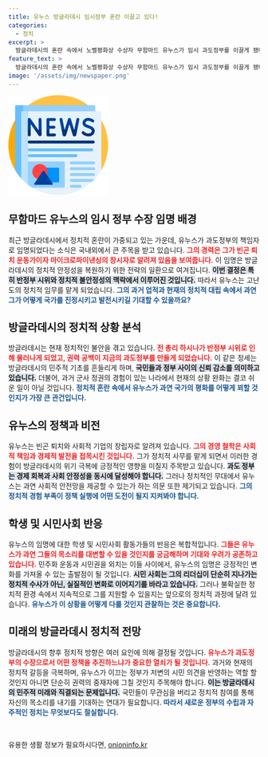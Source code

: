 ```yaml
---
title: 유누스 방글라데시 임시정부 혼란 이끌고 있다!
categories:
  - 정치
excerpt: >
  방글라데시의 혼란 속에서 노벨평화상 수상자 무함마드 유누스가 임시 과도정부를 이끌게 됐다. 반정부 시위의 중심에 서며 새로운 리더십을 요구하는 여론 속에서, 그의 정치적 도전이 주목받고 있다. 과연 유누스는 평화와 안정을 되찾을 수 있을까?
feature_text: >
  방글라데시의 혼란 속에서 노벨평화상 수상자 무함마드 유누스가 임시 과도정부를 이끌게 됐다. 반정부 시위의 중심에 서며 새로운 리더십을 요구하는 여론 속에서, 그의 정치적 도전이 주목받고 있다. 과연 유누스는 평화와 안정을 되찾을 수 있을까?
image: '/assets/img/newspaper.png'
---
```


<p><img src="/assets/img/newspaper.png" alt="kimp 속보" /></p>

<h2 data-ke-size="size26">무함마드 유누스의 임시 정부 수장 임명 배경</h2>

<p data-ke-size="size16">최근 방글라데시에서 정치적 혼란이 가중되고 있는 가운데, 유누스가 과도정부의 책임자로 임명되었다는 소식은 국내외에서 큰 주목을 받고 있습니다. <b><span style="color: #ee2323;">그의 경력은 그가 빈곤 퇴치 운동가이자 마이크로파이낸싱의 창시자로 알려져 있음을 보여줍니다.</span></b> 이 임명은 방글라데시의 정치적 안정성을 복원하기 위한 전략의 일환으로 여겨집니다. <b><span style="background-color: #21538527;">이번 결정은 특히 반정부 시위와 정치적 불안정성의 맥락에서 이루어진 것입니다.</span></b> 따라서 유누스는 고난도의 정치적 임무를 맡게 되었습니다. <b><span style="color: #1a5490;">그의 과거 업적과 현재의 정치적 대립 속에서 과연 그가 어떻게 국가를 진정시키고 발전시키길 기대할 수 있을까요?</span></b></p>

<h2 data-ke-size="size26">방글라데시의 정치적 상황 분석</h2>

<p data-ke-size="size16">방글라데시는 현재 정치적인 불안을 겪고 있습니다. <b><span style="color: #ee2323;">전 총리 하시나가 반정부 시위로 인해 물러나게 되었고, 권력 공백이 지금의 과도정부를 만들게 되었습니다.</span></b> 이 같은 정세는 방글라데시의 민주적 기초를 흔들리게 하며, <b><span style="background-color: #21538527;">국민들과 정부 사이의 신뢰 감소를 의미하고 있습니다.</span></b> 더불어, 과거 군사 정권의 경험이 있는 나라에서 현재의 상황 완화는 결코 쉬운 일이 아닐 것입니다. <b><span style="color: #1a5490;">정치적 혼란 속에서 유누스가 과연 국가의 평화를 어떻게 꾀할 것인지가 가장 큰 관건입니다.</span></b></p>

<h2 data-ke-size="size26">유누스의 정책과 비전</h2>

<p data-ke-size="size16">유누스는 빈곤 퇴치와 사회적 기업의 창립자로 알려져 있습니다. <b><span style="color: #ee2323;">그의 경영 철학은 사회적 책임과 경제적 발전을 접목시킨 것입니다.</span></b> 그가 정치적 사무를 맡게 되면서 이러한 경험이 방글라데시의 위기 극복에 긍정적인 영향을 미칠지 주목받고 있습니다. <b><span style="background-color: #21538527;">과도 정부는 경제 회복과 사회 안정성을 동시에 달성해야 합니다.</span></b> 그러나 정치적인 무대에서 유누스는 과연 사회적 안전망을 제공할 수 있는가 하는 의문 또한 제기되고 있습니다. <b><span style="color: #1a5490;">그의 정치적 경험 부족이 정책 실행에 어떤 도전이 될지 지켜봐야 합니다.</span></b></p>

<h2 data-ke-size="size26">학생 및 시민사회 반응</h2>

<p data-ke-size="size16">유누스의 임명에 대한 학생 및 시민사회 활동가들의 반응은 복합적입니다. <b><span style="color: #ee2323;">그들은 유누스가 과연 그들의 목소리를 대변할 수 있을 것인지를 궁금해하며 기대와 우려가 공존하고 있습니다.</span></b> 민주화 운동과 시민권을 외치는 이들 사이에서, 유누스의 임명은 긍정적인 변화를 가져올 수 있는 출발점이 될 것입니다. <b><span style="background-color: #21538527;">시민 사회는 그의 리더십이 단순히 지나가는 정치적 수사가 아닌, 실질적인 변화로 이어지기를 바라고 있습니다.</span></b> 그러나 불확실한 정치적 환경 속에서 지속적으로 그를 지원할 수 있을지는 앞으로의 정치적 과정에 달려 있습니다. <b><span style="color: #1a5490;">유누스가 이 상황을 어떻게 다룰 것인지 관찰하는 것은 중요합니다.</span></b></p>

<h2 data-ke-size="size26">미래의 방글라데시 정치적 전망</h2>

<p data-ke-size="size16">방글라데시의 향후 정치적 방향은 여러 요인에 의해 결정될 것입니다. <b><span style="color: #ee2323;">유누스가 과도정부의 수장으로서 어떤 정책을 추진하느냐가 중요한 열쇠가 될 것입니다.</span></b> 과거와 현재의 정치적 갈등을 극복하며, 유누스가 이끄는 정부가 저변의 시민 의견을 반영하는 역할 할 것인지 아니면 단순히 권력의 중재자에 그칠 것인지 주목해야 합니다. <b><span style="background-color: #21538527;">이는 방글라데시의 민주적 미래와 직결되는 문제입니다.</span></b> 국민들이 무관심을 버리고 정치적 참여를 통해 자신의 목소리를 내기를 기대하는 연대가 필요합니다. <b><span style="color: #1a5490;">따라서 새로운 정부의 수립과 자주적인 정치는 무엇보다도 절실합니다.</span></b></p>

<p data-ke-size="size16">&nbsp;</p>
유용한 생활 정보가 필요하시다면, <a href="https://onioninfo.kr" rel="dofollow">onioninfo.kr</a>


